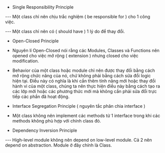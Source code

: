 - Single Responsibility Principle

--- Một class chỉ nên chịu trắc nghiệm ( be responsible for ) cho 1 công việc.

--- Một class chỉ nên có ( should have ) 1 lý do để thay đổi.

- Open-Closed Principle

- Nguyên lí Open-Closed nói rằng các Modules, Classes và Functions nên opened cho việc mở rộng ( extension ) nhưng closed cho việc modification.

- Behavior của một class hoặc module chỉ nên được thay đổi bằng cách mở rộng chức năng của nó, chứ không phải bằng cách sửa đổi logic hiện tại. Điều này có nghĩa là khi cần thêm tính năng mới hoặc thay đổi hành vi của một class, chúng ta nên thực hiện điều này bằng cách tạo ra các lớp mới hoặc các phương thức mới mà không cần phải sửa đổi trực tiếp các phần đã hoạt động.

- Interface Segregation Principle ( nguyên tắc phân chia interface )

- Một class không nên implement các methods từ 1 interface trong khi các methods không phù hợp với chính class đó.

- Dependency Inversion Principle

--- High-level module không nên depend on low-level module. Cả 2 nên depend on abstraction. Module ở đây chính là Class.
